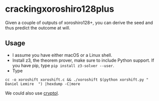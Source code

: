 # crackingxoroshiro128plus

Given a couple of outputs of xoroshiro128+, you can derive the seed and thus predict the outcome at will.

## Usage

- I assume you have either macOS or a Linux shell.
- Install z3, the theorem prover, make sure to include Python support. If you have pip, type ``pip install z3-solver --user``.
- Type
```
cc -o xoroshift xoroshift.c && ./xoroshift $(python xorshift.py " Daniel Lemire  ") |hexdump -C|more
```

We could also use [cryptol](https://github.com/GaloisInc/cryptol).
